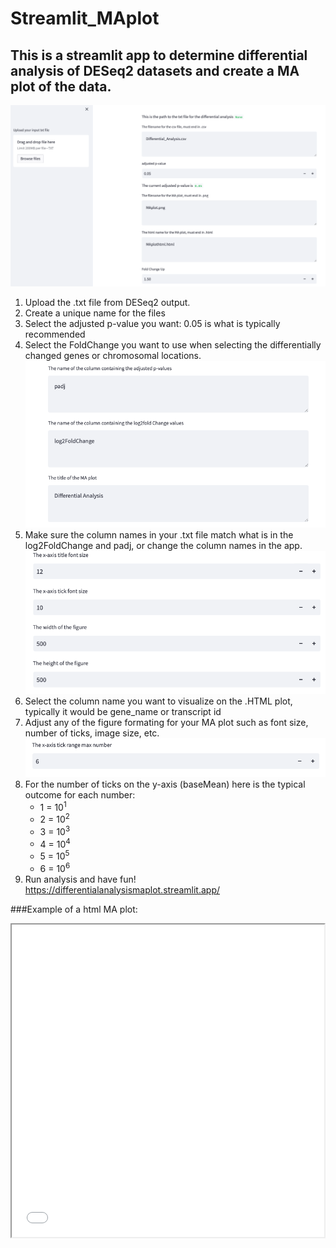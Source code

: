 # Streamlit_MAplot
## This is a streamlit app to determine differential analysis of DESeq2 datasets and create a MA plot of the data. 
![Uploading and naming your file](./Images_github_maplot/DragDrop_Titles.png)
1. Upload the .txt file from DESeq2 output.
2. Create a unique name for the files
3. Select the adjusted p-value you want: 0.05 is what is typically recommended
4. Select the FoldChange you want to use when selecting the differentially changed genes or chromosomal locations.
![Figure Formating](./Images_github_maplot/colnam_title.png)
5. Make sure the column names in your .txt file match what is in the log2FoldChange and padj, or change the column names in the app.
![Figure Formating](./Images_github_maplot/FigureFormat.png)
6. Select the column name you want to visualize on the .HTML plot, typically it would be gene_name or transcript id
7. Adjust any of the figure formating for your MA plot such as font size, number of ticks, image size, etc.
![Figure Formating](./Images_github_maplot/TickRange.png)
8. For the number of ticks on the y-axis (baseMean) here is the typical outcome for each number:
   * 1 = 10<sup>1</sup>
   * 2 = 10<sup>2</sup>
   * 3 = 10<sup>3</sup>
   * 4 = 10<sup>4</sup>
   * 5 = 10<sup>5</sup>
   * 6 = 10<sup>6</sup>
9. Run analysis and have fun!
https://differentialanalysismaplot.streamlit.app/

###Example of a html MA plot:

<iframe width="500" height="500" src="MAplothtml-2.html"></iframe>
